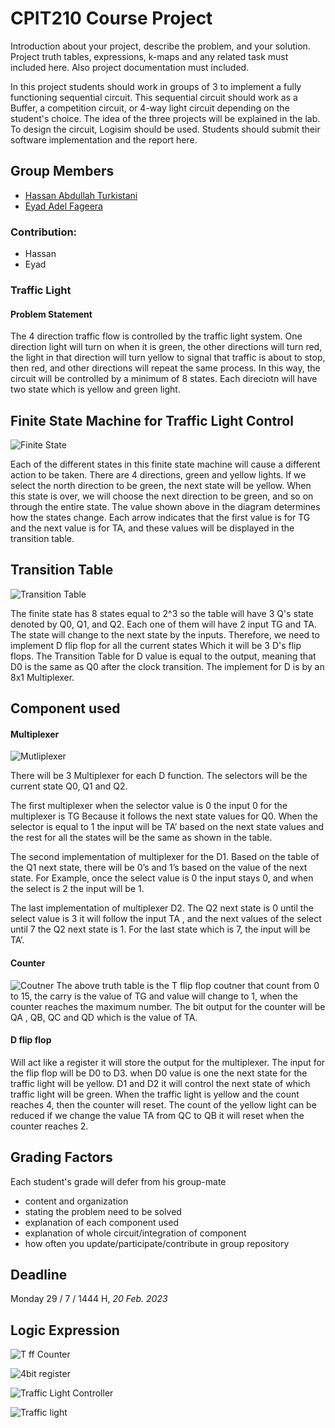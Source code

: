 # CPIT210 Course Project
Introduction about your project, describe the problem, and your solution. Project truth tables, expressions, k-maps and any related task must included here. Also project documentation must included.

In this project students should work in groups of 3 to implement a fully functioning sequential circuit. This sequential circuit should work as a Buffer, a competition circuit, or 4-way light circuit depending on the student's choice. The idea of the three projects will be explained in the lab. To design the circuit, Logisim should be used. Students should submit their software implementation and the report here. 

## Group Members
[comment]: <> (each group memeber should write his first, middle and last name with link to his GitHub account)
- [Hassan Abdullah Turkistani](https://github.com/HassanHAT)
- [Eyad Adel Fageera](https://github.com/EyadFageera)


[comment]: <> (Students should include the contribution percentage of each group member.)
[comment]: <> (Example:)
### Contribution:
- Hassan
- Eyad



### Traffic Light
#### Problem Statement
The 4 direction traffic flow is controlled by the traffic light system. One direction light will turn on when it is green, the other directions will turn red, the light in that direction will turn yellow to signal that traffic is about to stop, then red, and other directions will repeat the same process. In this way, the circuit will be controlled by a minimum of 8 states. Each direciotn will have two state which is yellow and green light.        


## Finite State Machine for Traffic Light Control

![Finite State](/images/Finite-State-Machine.png)

Each of the different states in this finite state machine will cause a different action to be taken. There are 4 directions, green and yellow lights. If we select the north direction to be green, the next state will be yellow. When this state is over, we will choose the next direction to be green, and so on through the entire state. The value shown above in the diagram determines how the states change. Each arrow indicates that the first value is for TG and the next value is for TA, and these values will be displayed in the transition table.

## Transition Table

![Transition Table](/images/Transition-Table.png)

The finite state has 8 states equal to 2^3 so the table will have 3 Q's state denoted by Q0, Q1, and Q2. Each one of them will have 2 input TG and TA. The state will change to the next state by the inputs. Therefore, we need to implement D flip flop for all the current states Which it will be 3 D's flip flops. The Transition Table for D value is equal to the output, meaning that D0 is the same as Q0 after the clock transition. The implement for D is by an 8x1 Multiplexer.

## Component used 
#### Multiplexer 
![Mutliplexer](/images/MultiPlexer-4.png)

There will be 3 Multiplexer for each D function. The selectors will be the current state Q0, Q1 and Q2. 

The first multiplexer when the selector value is 0 the input 0 for the multiplexer is TG Because it follows the next state values for Q0. When the selector is equal to 1 the input will be TA’ based on the next state values and the rest for all the states will be the same as shown in the table. 

The second implementation of multiplexer for the D1. Based on the table of the Q1 next state, there will be 0’s and 1’s based on the value of the next state. For Example, once the select value is 0 the input stays 0, and when the select is 2 the input will be 1.

The last implementation of multiplexer D2. The Q2 next state is 0 until the select value is 3 it will follow the input TA  , and the next values of the select until 7 the Q2 next state is 1. For the last state which is 7, the input will be TA’.

#### Counter 

![Coutner](/images/counter-truth-table.png)
The above truth table is the T flip flop coutner that count from 0 to 15, the carry is the value of TG and value will change to 1, when the counter reaches the maximum number. The bit output for the counter will be QA , QB, QC and QD which is the value of TA.

#### D flip flop

Will act like a register it will store the output for the multiplexer. The input for the flip flop will be D0 to D3. when D0 value is one the next state for the traffic light will be yellow. D1 and D2 it will control the next state of which traffic light will be green. When the traffic light is yellow and the count reaches 4, then the counter will reset. The count of the yellow light can be reduced if we change the value TA from QC to QB it will reset when the counter reaches 2.     



## Grading Factors
Each student's grade will defer from his group-mate 
- content and organization
- stating the problem need to be solved
- explanation of each component used
- explanation of whole circuit/integration of component
- how often you update/participate/contribute in group repository

## Deadline
Monday 29 / 7 / 1444 H, *20 Feb. 2023*

## Logic Expression

![T ff Counter](/images/T-ff-Counter.png)

![4bit register](/images/4bit-register.png)

![Traffic Light Controller](/images/Traffic-Light-Controller.png)

![Traffic light](/images/main.png)

